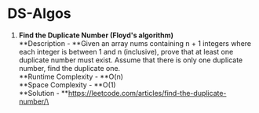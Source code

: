 # DS-Algos

1. **Find the Duplicate Number (Floyd's algorithm)**\
   **Description - **Given an array nums containing n + 1 integers where each integer is between 1 and n (inclusive), prove that at least one duplicate number must exist. Assume that there is only one duplicate number, find the duplicate one.\
   **Runtime Complexity - **O(n)\
   **Space Complexity - **O(1)\
   **Solution - **https://leetcode.com/articles/find-the-duplicate-number/\
